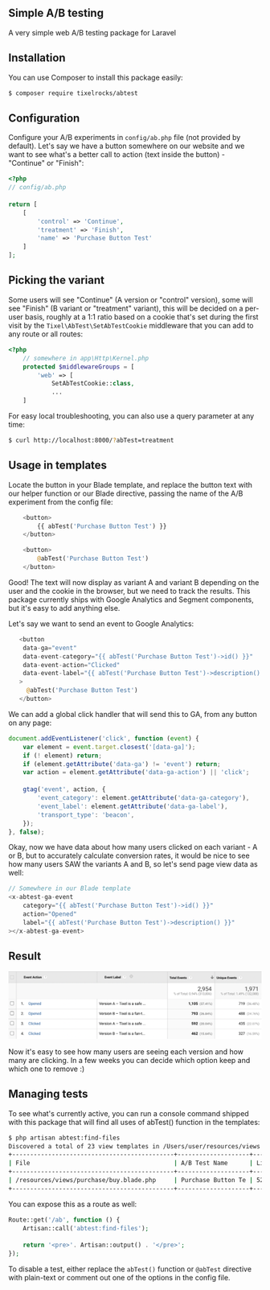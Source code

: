## Simple A/B testing

A very simple web A/B testing package for Laravel

## Installation

You can use Composer to install this package easily:
```bash
$ composer require tixelrocks/abtest
```

## Configuration

Configure your A/B experiments in `config/ab.php` file (not provided by default).
Let's say we have a button somewhere on our website and we want to see what's a better
call to action (text inside the button) - "Continue" or "Finish":


```php
<?php
// config/ab.php

return [
    [
        'control' => 'Continue',
        'treatment' => 'Finish',
        'name' => 'Purchase Button Test'
    ]
];
```

## Picking the variant

Some users will see "Continue" (A version or "control" version), some will see "Finish" (B variant or "treatment" variant), 
this will be decided on a per-user basis, roughly at a 1:1 ratio based on a cookie that's set during
the first visit by the `Tixel\AbTest\SetAbTestCookie` middleware that you can add to any
route or all routes:

```php
<?php
    // somewhere in app\Http\Kernel.php
    protected $middlewareGroups = [
        'web' => [
            SetAbTestCookie::class,
            ...
    ]
```

For easy local troubleshooting, you can also use a query parameter at any time:
```bash
$ curl http://localhost:8000/?abTest=treatment
```

## Usage in templates

Locate the button in your Blade template, and replace the button text with our helper function
or our Blade directive, passing the name of the A/B experiment from the config file:

```php
    <button>
        {{ abTest('Purchase Button Test') }}
    </button>
```

```php
    <button>
        @abTest('Purchase Button Test')
    </button>
```

Good! The text will now display as variant A and variant B depending on the user and the cookie in the browser,
but we need to track the results. This package currently ships with Google Analytics and Segment components, but it's
easy to add anything else.

Let's say we want to send an event to Google Analytics:

```php
   <button
    data-ga="event"
    data-event-category="{{ abTest('Purchase Button Test')->id() }}"
    data-event-action="Clicked"
    data-event-label="{{ abTest('Purchase Button Test')->description() }}"
   >
     @abTest('Purchase Button Test')
   </button>
```

We can add a global click handler that will send this to GA, from any button on any page:
```javascript
document.addEventListener('click', function (event) {
    var element = event.target.closest('[data-ga]');
    if (! element) return;
    if (element.getAttribute('data-ga') != 'event') return;
    var action = element.getAttribute('data-ga-action') || 'click';

    gtag('event', action, {
        'event_category': element.getAttribute('data-ga-category'),
        'event_label': element.getAttribute('data-ga-label'),
        'transport_type': 'beacon',
    });
}, false);
```

Okay, now we have data about how many users clicked on each variant - A or B, but to accurately
calculate conversion rates, it would be nice to see how many users SAW the variants A and B, so
let's send page view data as well:

```php
// Somewhere in our Blade template
<x-abtest-ga-event
    category="{{ abTest('Purchase Button Test')->id() }}"
    action="Opened"
    label="{{ abTest('Purchase Button Test')->description() }}"
></x-abtest-ga-event>
```

## Result

![GA Screenshot](ga-screenshot.png)

Now it's easy to see how many users are seeing each version and how many are clicking. In a few
weeks you can decide which option keep and which one to remove :)

## Managing tests

To see what's currently active, you can run a console command shipped with this package that will find
all uses of abTest() function in the templates:

```bash
$ php artisan abtest:find-files
Discovered a total of 23 view templates in /Users/user/resources/views
+---------------------------------------------+--------------------+----------------------+
| File                                        | A/B Test Name      | Lines                |
+---------------------------------------------+--------------------+----------------------+
| /resources/views/purchase/buy.blade.php     | Purchase Button Te | 52, 61, 63, 135, 137 |
+---------------------------------------------+--------------------+----------------------+
```

You can expose this as a route as well:
```php
Route::get('/ab', function () {
    Artisan::call('abtest:find-files');

    return '<pre>'. Artisan::output() . '</pre>';
});
```

To disable a test, either replace the `abTest()` function or `@abTest` directive
with plain-text or comment out one of the options in the config file.